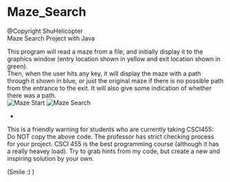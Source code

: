 # Maze_Search
@Copyright ShuHelicopter  
Maze Search Project with Java  

This program will read a maze from a file, and initially display it to the graphics window (entry location shown in yellow and exit location shown in green).  
Then, when the user hits any key, it will display the maze with a path through it shown in blue, or just the original maze if there is no possible path from the entrance to the exit. It will also give some indication of whether there was a path.  
![Maze Start](https://github.com/shuHelicopter/Maze_Search_Java/blob/master/Maze%20Search/images/Maze%20Search.png)
![Maze Search](https://github.com/shuHelicopter/Maze_Search_Java/blob/master/Maze%20Search/images/Maze%20Start.png)


*  
This is a friendly warning for students who are currently taking CSCI455:      
Do NOT copy the above code. The professor has strict checking process for your project. CSCI 455 is the best programming course (although it has a really heavey load). Try to grab hints from my code, but create a new and inspiring solution by your own.  

(Smile :) )
